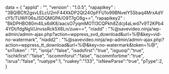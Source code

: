<span id = 'versionData'>data = {
  "appId" : "",
  "version" : "1.0.5",
  "rapapikey" : "3BQlBCft2gsvLELcU2mF44XkDP2Qt24OpFFU1o99BNveIY5Sbaq4MrxAdYcY5/TUWF06sJSDQMGPA/O9T7gO8g==",
  "rapapikey2" : "BkDPHBO80m4lLs6dK8/aacsO7yqmMOTI3CQPkh8Zdcj4aLwd7v9T2KPb44YDt/fdgNgV/JnvssRck5X6Ln/zuw==",
  "niadd" : "%@savevideo.ninja/wp-admin/admin-ajax.php?action=wppress_svd_download&url=%@&key=vid-no-watermark",
  "niadd2" : "%@savevideo.ninja/wp-admin/admin-ajax.php?action=wppress_tt_download&url=%@&key=no-watermark&token=%@",
  "snToken" : "1",
  "isnija":"false",
  "isadsfirst":"true",
  "isguoqi":"true",
  "ischkfirst":"false",
  "iscommforul":"false",
  "iscommfortime":"true",
  "isrua":"false",
  "ruatype":1,
  "ruakey":"133",
  "isNewParse":"true",
  "pType":2,
}</span>
